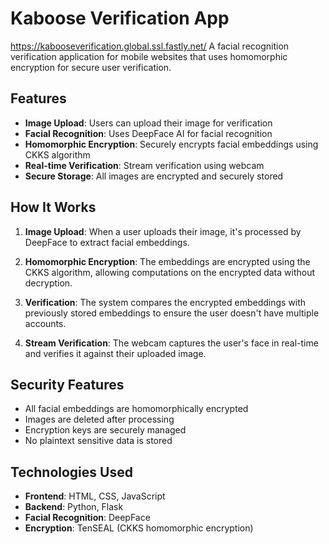 # Kaboose Verification App
https://kabooseverification.global.ssl.fastly.net/ 
A facial recognition verification application for mobile websites that uses homomorphic encryption for secure user verification.

## Features

- **Image Upload**: Users can upload their image for verification
- **Facial Recognition**: Uses DeepFace AI for facial recognition
- **Homomorphic Encryption**: Securely encrypts facial embeddings using CKKS algorithm
- **Real-time Verification**: Stream verification using webcam
- **Secure Storage**: All images are encrypted and securely stored

## How It Works

1. **Image Upload**: When a user uploads their image, it's processed by DeepFace to extract facial embeddings.

2. **Homomorphic Encryption**: The embeddings are encrypted using the CKKS algorithm, allowing computations on the encrypted data without decryption.

3. **Verification**: The system compares the encrypted embeddings with previously stored embeddings to ensure the user doesn't have multiple accounts.

4. **Stream Verification**: The webcam captures the user's face in real-time and verifies it against their uploaded image.

## Security Features

- All facial embeddings are homomorphically encrypted
- Images are deleted after processing
- Encryption keys are securely managed
- No plaintext sensitive data is stored

## Technologies Used

- **Frontend**: HTML, CSS, JavaScript
- **Backend**: Python, Flask
- **Facial Recognition**: DeepFace
- **Encryption**: TenSEAL (CKKS homomorphic encryption)
